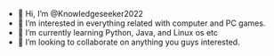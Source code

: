 - 👋 Hi, I’m @Knowledgeseeker2022
- 👀 I’m interested in everything related with computer and PC games.
- 🌱 I’m currently learning Python, Java, and Linux os etc
- 💞️ I’m looking to collaborate on anything you guys interested.

<!---
Knowledgeseeker2022/Knowledgeseeker2022 is a ✨ special ✨ repository because its `README.md` (this file) appears on your GitHub profile.
You can click the Preview link to take a look at your changes.
--->
